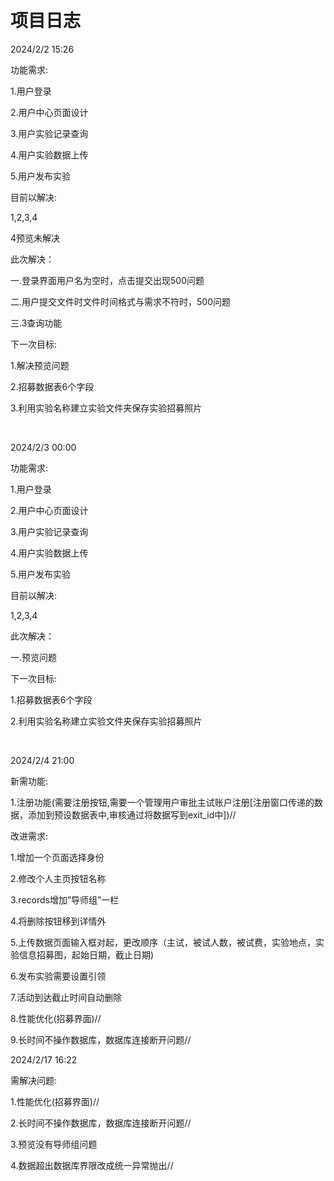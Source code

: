  

项目日志
========

2024/2/2 15:26

功能需求:

1.用户登录

2.用户中心页面设计

3.用户实验记录查询

4.用户实验数据上传

5.用户发布实验

目前以解决:

1,2,3,4

4预览未解决

此次解决：

一.登录界面用户名为空时，点击提交出现500问题

二.用户提交文件时文件时间格式与需求不符时，500问题

三.3查询功能

下一次目标:

1.解决预览问题

2.招募数据表6个字段

3.利用实验名称建立实验文件夹保存实验招募照片

 

2024/2/3 00:00

功能需求:

1.用户登录

2.用户中心页面设计

3.用户实验记录查询

4.用户实验数据上传

5.用户发布实验

目前以解决:

1,2,3,4

此次解决：

一.预览问题

下一次目标:

1.招募数据表6个字段

2.利用实验名称建立实验文件夹保存实验招募照片

 

2024/2/4 21:00

新需功能:

1.注册功能(需要注册按钮,需要一个管理用户审批主试账户注册[注册窗口传递的数据，添加到预设数据表中,审核通过将数据写到exit_id中])//

改进需求:

1.增加一个页面选择身份

2.修改个人主页按钮名称

3.records增加”导师组”一栏

4.将删除按钮移到详情外

5.上传数据页面输入框对起，更改顺序（主试，被试人数，被试费，实验地点，实验信息招募图，起始日期，截止日期)

6.发布实验需要设置引领

7.活动到达截止时间自动删除

8.性能优化(招募界面)//

9.长时间不操作数据库，数据库连接断开问题//

2024/2/17 16:22

需解决问题:

1.性能优化(招募界面)//

2.长时间不操作数据库，数据库连接断开问题//

3.预览没有导师组问题

4.数据超出数据库界限改成统一异常抛出//

 
